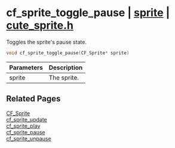 # cf_sprite_toggle_pause | [sprite](https://github.com/RandyGaul/cute_framework/blob/master/docs/sprite/README.md) | [cute_sprite.h](https://github.com/RandyGaul/cute_framework/blob/master/include/cute_sprite.h)

Toggles the sprite's pause state.

```cpp
void cf_sprite_toggle_pause(CF_Sprite* sprite)
```

Parameters | Description
--- | ---
sprite | The sprite.

## Related Pages

[CF_Sprite](https://github.com/RandyGaul/cute_framework/blob/master/docs/sprite/cf_sprite.md)  
[cf_sprite_update](https://github.com/RandyGaul/cute_framework/blob/master/docs/sprite/cf_sprite_update.md)  
[cf_sprite_play](https://github.com/RandyGaul/cute_framework/blob/master/docs/sprite/cf_sprite_play.md)  
[cf_sprite_pause](https://github.com/RandyGaul/cute_framework/blob/master/docs/sprite/cf_sprite_pause.md)  
[cf_sprite_unpause](https://github.com/RandyGaul/cute_framework/blob/master/docs/sprite/cf_sprite_unpause.md)  
